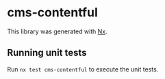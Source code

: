 # cms-contentful

This library was generated with [Nx](https://nx.dev).


## Running unit tests

Run `nx test cms-contentful` to execute the unit tests.

